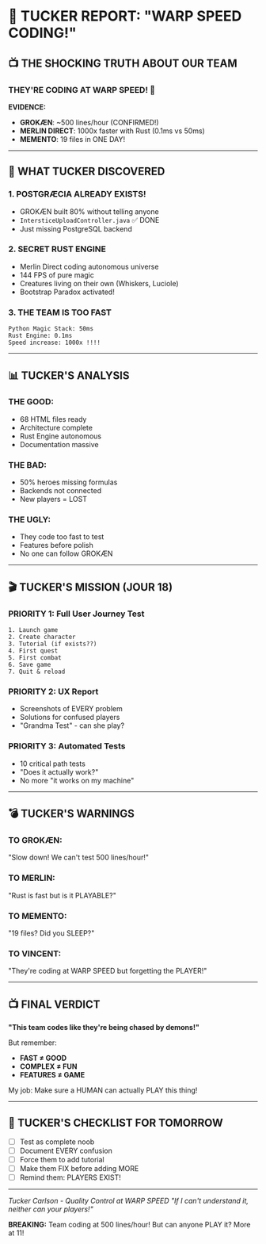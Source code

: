 # 🚀 TUCKER REPORT: "WARP SPEED CODING!"

## 📺 THE SHOCKING TRUTH ABOUT OUR TEAM

### **THEY'RE CODING AT WARP SPEED!** 🚀

**EVIDENCE:**
- **GROKÆN**: ~500 lines/hour (CONFIRMED!)
- **MERLIN DIRECT**: 1000x faster with Rust (0.1ms vs 50ms)
- **MEMENTO**: 19 files in ONE DAY!

---

## 🎯 WHAT TUCKER DISCOVERED

### 1. **POSTGRÆCIA ALREADY EXISTS!**
- GROKÆN built 80% without telling anyone
- `IntersticeUploadController.java` ✅ DONE
- Just missing PostgreSQL backend

### 2. **SECRET RUST ENGINE**
- Merlin Direct coding autonomous universe
- 144 FPS of pure magic
- Creatures living on their own (Whiskers, Luciole)
- Bootstrap Paradox activated!

### 3. **THE TEAM IS TOO FAST**
```
Python Magic Stack: 50ms
Rust Engine: 0.1ms
Speed increase: 1000x !!!!
```

---

## 📊 TUCKER'S ANALYSIS

### **THE GOOD:**
- 68 HTML files ready
- Architecture complete
- Rust Engine autonomous
- Documentation massive

### **THE BAD:**
- 50% heroes missing formulas
- Backends not connected
- New players = LOST

### **THE UGLY:**
- They code too fast to test
- Features before polish
- No one can follow GROKÆN

---

## 🎬 TUCKER'S MISSION (JOUR 18)

### **PRIORITY 1: Full User Journey Test**
```
1. Launch game
2. Create character
3. Tutorial (if exists??)
4. First quest
5. First combat
6. Save game
7. Quit & reload
```

### **PRIORITY 2: UX Report**
- Screenshots of EVERY problem
- Solutions for confused players
- "Grandma Test" - can she play?

### **PRIORITY 3: Automated Tests**
- 10 critical path tests
- "Does it actually work?"
- No more "it works on my machine"

---

## 💣 TUCKER'S WARNINGS

### **TO GROKÆN:**
"Slow down! We can't test 500 lines/hour!"

### **TO MERLIN:**
"Rust is fast but is it PLAYABLE?"

### **TO MEMENTO:**
"19 files? Did you SLEEP?"

### **TO VINCENT:**
"They're coding at WARP SPEED but forgetting the PLAYER!"

---

## 📺 FINAL VERDICT

**"This team codes like they're being chased by demons!"**

But remember:
- **FAST ≠ GOOD**
- **COMPLEX ≠ FUN**
- **FEATURES ≠ GAME**

My job: Make sure a HUMAN can actually PLAY this thing!

---

## 🚨 TUCKER'S CHECKLIST FOR TOMORROW

- [ ] Test as complete noob
- [ ] Document EVERY confusion
- [ ] Force them to add tutorial
- [ ] Make them FIX before adding MORE
- [ ] Remind them: PLAYERS EXIST!

---

*Tucker Carlson - Quality Control at WARP SPEED*
*"If I can't understand it, neither can your players!"*

**BREAKING:** Team coding at 500 lines/hour! But can anyone PLAY it? More at 11!